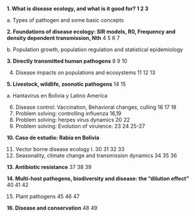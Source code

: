 **1. What is disease ecology, and what is it good for?	1	2	3**

a. Types of pathogen and some basic concepts

**2. Foundations of disease ecology: SIR models, R0, Frequency and density dependent transmission, Nth**	4	5	6 7

b. Population growth, population regulation and statistical epidemiology

**3. Directly transmitted human pathogens**	8	9	10

4. Disease impacts on populations and ecosystems	11	12	13

**5. Livestock, wildlife, zoonotic pathogens**	14	15

a. Hantavirus en Bolivia y Latino America

6. Disease control: Vaccination, Behavioral changes, culling	16	17	18
7. Problem solving: controlling influenza	16,19		
8. Problem solving: herpes virus dynamics	20	22	
9. Problem solving: Evolution of virulence:	23	24	25-27

**10. Caso de estudio: Rabia en Bolivia**			

11. Vector borne disease ecology I.	30	31	32	33	
12. Seasonality, climate change and transmission dynamics	34	35	36

**13. Antibiotic resistance**	37	38	39

**14. Multi-host pathogens, biodiversity and disease: the “dilution effect”**	40	41	42

15. Plant pathogens 45	46	47

**16. Disease and conservation**	48	49	
